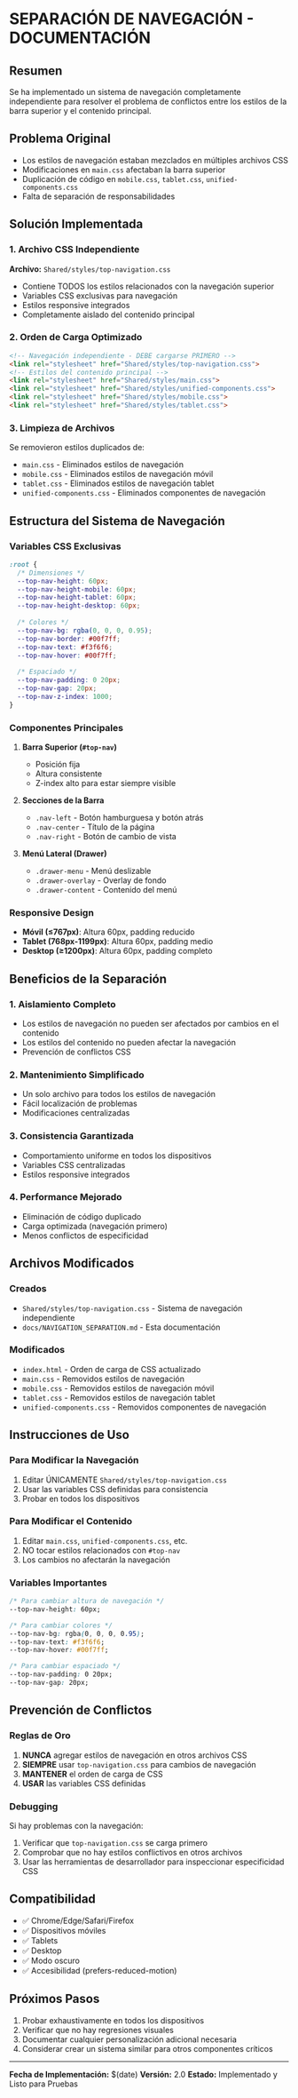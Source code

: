 # SEPARACIÓN DE NAVEGACIÓN - DOCUMENTACIÓN

## Resumen
Se ha implementado un sistema de navegación completamente independiente para resolver el problema de conflictos entre los estilos de la barra superior y el contenido principal.

## Problema Original
- Los estilos de navegación estaban mezclados en múltiples archivos CSS
- Modificaciones en `main.css` afectaban la barra superior
- Duplicación de código en `mobile.css`, `tablet.css`, `unified-components.css`
- Falta de separación de responsabilidades

## Solución Implementada

### 1. Archivo CSS Independiente
**Archivo:** `Shared/styles/top-navigation.css`
- Contiene TODOS los estilos relacionados con la navegación superior
- Variables CSS exclusivas para navegación
- Estilos responsive integrados
- Completamente aislado del contenido principal

### 2. Orden de Carga Optimizado
```html
<!-- Navegación independiente - DEBE cargarse PRIMERO -->
<link rel="stylesheet" href="Shared/styles/top-navigation.css">
<!-- Estilos del contenido principal -->
<link rel="stylesheet" href="Shared/styles/main.css">
<link rel="stylesheet" href="Shared/styles/unified-components.css">
<link rel="stylesheet" href="Shared/styles/mobile.css">
<link rel="stylesheet" href="Shared/styles/tablet.css">
```

### 3. Limpieza de Archivos
Se removieron estilos duplicados de:
- `main.css` - Eliminados estilos de navegación
- `mobile.css` - Eliminados estilos de navegación móvil
- `tablet.css` - Eliminados estilos de navegación tablet
- `unified-components.css` - Eliminados componentes de navegación

## Estructura del Sistema de Navegación

### Variables CSS Exclusivas
```css
:root {
  /* Dimensiones */
  --top-nav-height: 60px;
  --top-nav-height-mobile: 60px;
  --top-nav-height-tablet: 60px;
  --top-nav-height-desktop: 60px;
  
  /* Colores */
  --top-nav-bg: rgba(0, 0, 0, 0.95);
  --top-nav-border: #00f7ff;
  --top-nav-text: #f3f6f6;
  --top-nav-hover: #00f7ff;
  
  /* Espaciado */
  --top-nav-padding: 0 20px;
  --top-nav-gap: 20px;
  --top-nav-z-index: 1000;
}
```

### Componentes Principales
1. **Barra Superior (`#top-nav`)**
   - Posición fija
   - Altura consistente
   - Z-index alto para estar siempre visible

2. **Secciones de la Barra**
   - `.nav-left` - Botón hamburguesa y botón atrás
   - `.nav-center` - Título de la página
   - `.nav-right` - Botón de cambio de vista

3. **Menú Lateral (Drawer)**
   - `.drawer-menu` - Menú deslizable
   - `.drawer-overlay` - Overlay de fondo
   - `.drawer-content` - Contenido del menú

### Responsive Design
- **Móvil (≤767px)**: Altura 60px, padding reducido
- **Tablet (768px-1199px)**: Altura 60px, padding medio
- **Desktop (≥1200px)**: Altura 60px, padding completo

## Beneficios de la Separación

### 1. Aislamiento Completo
- Los estilos de navegación no pueden ser afectados por cambios en el contenido
- Los estilos del contenido no pueden afectar la navegación
- Prevención de conflictos CSS

### 2. Mantenimiento Simplificado
- Un solo archivo para todos los estilos de navegación
- Fácil localización de problemas
- Modificaciones centralizadas

### 3. Consistencia Garantizada
- Comportamiento uniforme en todos los dispositivos
- Variables CSS centralizadas
- Estilos responsive integrados

### 4. Performance Mejorado
- Eliminación de código duplicado
- Carga optimizada (navegación primero)
- Menos conflictos de especificidad

## Archivos Modificados

### Creados
- `Shared/styles/top-navigation.css` - Sistema de navegación independiente
- `docs/NAVIGATION_SEPARATION.md` - Esta documentación

### Modificados
- `index.html` - Orden de carga de CSS actualizado
- `main.css` - Removidos estilos de navegación
- `mobile.css` - Removidos estilos de navegación móvil
- `tablet.css` - Removidos estilos de navegación tablet
- `unified-components.css` - Removidos componentes de navegación

## Instrucciones de Uso

### Para Modificar la Navegación
1. Editar ÚNICAMENTE `Shared/styles/top-navigation.css`
2. Usar las variables CSS definidas para consistencia
3. Probar en todos los dispositivos

### Para Modificar el Contenido
1. Editar `main.css`, `unified-components.css`, etc.
2. NO tocar estilos relacionados con `#top-nav`
3. Los cambios no afectarán la navegación

### Variables Importantes
```css
/* Para cambiar altura de navegación */
--top-nav-height: 60px;

/* Para cambiar colores */
--top-nav-bg: rgba(0, 0, 0, 0.95);
--top-nav-text: #f3f6f6;
--top-nav-hover: #00f7ff;

/* Para cambiar espaciado */
--top-nav-padding: 0 20px;
--top-nav-gap: 20px;
```

## Prevención de Conflictos

### Reglas de Oro
1. **NUNCA** agregar estilos de navegación en otros archivos CSS
2. **SIEMPRE** usar `top-navigation.css` para cambios de navegación
3. **MANTENER** el orden de carga de CSS
4. **USAR** las variables CSS definidas

### Debugging
Si hay problemas con la navegación:
1. Verificar que `top-navigation.css` se carga primero
2. Comprobar que no hay estilos conflictivos en otros archivos
3. Usar las herramientas de desarrollador para inspeccionar especificidad CSS

## Compatibilidad
- ✅ Chrome/Edge/Safari/Firefox
- ✅ Dispositivos móviles
- ✅ Tablets
- ✅ Desktop
- ✅ Modo oscuro
- ✅ Accesibilidad (prefers-reduced-motion)

## Próximos Pasos
1. Probar exhaustivamente en todos los dispositivos
2. Verificar que no hay regresiones visuales
3. Documentar cualquier personalización adicional necesaria
4. Considerar crear un sistema similar para otros componentes críticos

---

**Fecha de Implementación:** $(date)
**Versión:** 2.0
**Estado:** Implementado y Listo para Pruebas